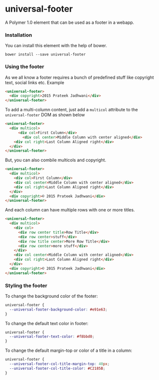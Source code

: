 # universal-footer
A Polymer 1.0 element that can be used as a footer in a webapp.

### Installation

You can install this element with the help of bower.

```shell
bower install --save universal-footer
```

### Using the footer

As we all know a footer requires a bunch of predefined stuff like copyright text, social links etc. Example

```html
<universal-footer>
  <div copyright>2015 Prateek Jadhwani</div>
</universal-footer>
```

To add a multi-column content, just add a `multicol` attribute to the `universal-footer` DOM as shown below

```html
<universal-footer>
  <div multicol>
	  <div col>First Column</div>
		<div col center>Middle Column with center aligned</div>
    <div col right>Last Column Aligned right</div>
  </div>
</universal-footer>
```

But, you can also combile multicols and copyright.

```html
<universal-footer>
  <div multicol>
    <div col>First Column</div>
    <div col center>Middle Column with center aligned</div>
    <div col right>Last Column Aligned right</div>
  </div>
  <div copyright>© 2015 Prateek Jadhwani</div>
</universal-footer>
```

And each column can have multiple rows with one or more titles.

```html
<universal-footer>
  <div multicol>
    <div col>
      <div row center title>Row Title</div>
      <div row center>stuff</div>
      <div row title center>More Row Title</div>
      <div row center>more stuff</div>
    </div>
    <div col center>Middle Column with center aligned</div>
    <div col right>Last Column Aligned right</div>
  </div>
  <div copyright>© 2015 Prateek Jadhwani</div>
</universal-footer>
```

### Styling the footer

To change the background color of the footer:

```css
universal-footer {
  --universal-footer-background-color: #e91e63;
}
```

To change the default text color in footer:

```css
universal-footer {
  --universal-footer-text-color: #f8bbd0;
}
```

To change the default margin-top or color of a title in a column:

```css
universal-footer {
  --universal-footer-col-title-margin-top: 40px;
  --universal-footer-col-title-color: #C2185B;
}
```